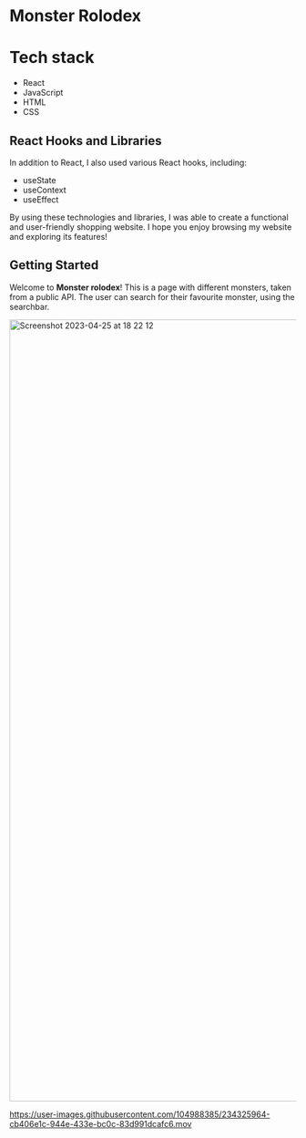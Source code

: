 # Monster Rolodex

# Tech stack
- React
- JavaScript
- HTML
- CSS

## React Hooks and Libraries

In addition to React, I also used various React hooks, including:

- useState
- useContext
- useEffect

By using these technologies and libraries, I was able to create a functional and user-friendly shopping website. I hope you enjoy browsing my website and exploring its features!

## Getting Started

Welcome to **Monster rolodex**! This is a page with different monsters, taken from a public API. The user can search for their favourite monster, using the searchbar. 

<img width="1372" alt="Screenshot 2023-04-25 at 18 22 12" src="https://user-images.githubusercontent.com/104988385/234326001-2ad5afc8-6842-4643-9746-722fa5e6e608.png">

https://user-images.githubusercontent.com/104988385/234325964-cb406e1c-944e-433e-bc0c-83d991dcafc6.mov



